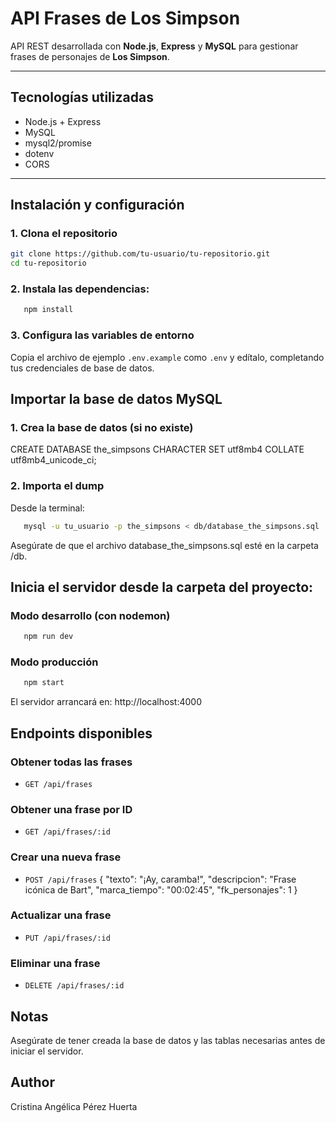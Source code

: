 # API Frases de Los Simpson

API REST desarrollada con **Node.js**, **Express** y **MySQL** para gestionar frases de personajes de **Los Simpson**.

---

## Tecnologías utilizadas

- Node.js + Express
- MySQL
- mysql2/promise
- dotenv
- CORS

---

## Instalación y configuración

### 1. Clona el repositorio

```bash
git clone https://github.com/tu-usuario/tu-repositorio.git
cd tu-repositorio
```

### 2. Instala las dependencias:

```bash
   npm install
```

### 3. Configura las variables de entorno

Copia el archivo de ejemplo `.env.example` como `.env` y edítalo, completando tus credenciales de base de datos.

## Importar la base de datos MySQL

### 1. Crea la base de datos (si no existe)

CREATE DATABASE the_simpsons CHARACTER SET utf8mb4 COLLATE utf8mb4_unicode_ci;

### 2. Importa el dump

Desde la terminal:

```bash
   mysql -u tu_usuario -p the_simpsons < db/database_the_simpsons.sql
```

Asegúrate de que el archivo database_the_simpsons.sql esté en la carpeta /db.

## Inicia el servidor desde la carpeta del proyecto:

### Modo desarrollo (con nodemon)

```bash
   npm run dev
```

### Modo producción

```bash
   npm start
```

El servidor arrancará en: http://localhost:4000

## Endpoints disponibles

### Obtener todas las frases

- `GET /api/frases`

### Obtener una frase por ID

- `GET /api/frases/:id`

### Crear una nueva frase

- `POST /api/frases`
  {
  "texto": "¡Ay, caramba!",
  "descripcion": "Frase icónica de Bart",
  "marca_tiempo": "00:02:45",
  "fk_personajes": 1
  }

### Actualizar una frase

- `PUT /api/frases/:id`

### Eliminar una frase

- `DELETE /api/frases/:id`

## Notas

Asegúrate de tener creada la base de datos y las tablas necesarias antes de iniciar el servidor.

## Author

Cristina Angélica Pérez Huerta
